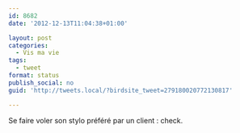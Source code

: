 ```yaml
---
id: 8682
date: '2012-12-13T11:04:38+01:00'

layout: post
categories:
  - Vis ma vie
tags:
  - tweet
format: status
publish_social: no
guid: 'http://tweets.local/?birdsite_tweet=279180020772130817'

---
```


Se faire voler son stylo préféré par un client : check.